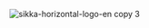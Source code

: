 ![sikka-horizontal-logo-en copy 3](https://user-images.githubusercontent.com/46135573/149679036-d4e3d474-68c8-4ae7-b1bb-d184256feaaa.png)
